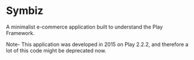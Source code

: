 # Symbiz
A minimalist e-commerce application built to understand the Play Framework.

Note- This application was developed in 2015 on Play 2.2.2, and therefore a lot of this code might be deprecated now.
